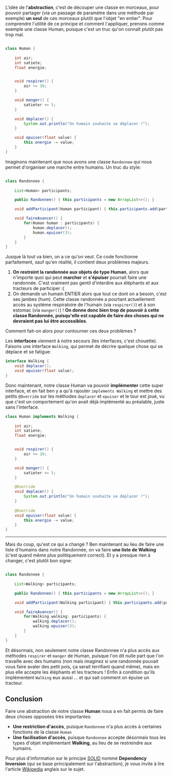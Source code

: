 L'idée de l'**abstraction**, c'est de découper une classe en morceaux, pour pouvoir partager (via un passage de paramètre dans une méthode par exemple) **un seul** de ces morceaux plutôt que l'objet "en entier". Pour comprendre l'utilité de ce principe et comment l'appliquer, prenons comme exemple une classe Human, puisque c'est un truc qu'on connaît plutôt pas trop mal.

```java

class Human {
  
    int air;
    int satiete;
    float energie;


    void respirer() {
        air += 10;
    }

    void manger() {
        satieter += 5;
    }

    void deplacer() {
        System.out.println("Un humain souhaite se déplacer !");
    }

    void epuiser(float value) {
        this.energie -= value;
    }
}
```

Imaginons maintenant que nous avons une classe `Randonnee` qui nous permet d'organiser une marche entre humains. Un truc du style:

```java

class Randonnee {
  
    List<Human> participants;

    public Randonnee() { this.participants = new ArrayList<>(); }

    void addParticipant(Human participant) { this.participants.add(participant); }

    void faireAvancer() {
        for(Human human : participants) {
            human.deplacer();
            human.epuiser(3);
        }
    }   
}
```

Jusque là tout va bien, on a ce qu'on veut. Ce code fonctionne parfaitement, sauf qu'en réalité, il contient deux problèmes majeurs.

1) **On restreint la randonnée aux objets de type Human**, alors que n'importe quoi qui peut **marcher** et **s'épuiser** pourrait faire une randonnée. C'est vraiment pas gentil d'interdire aux éléphants et aux tracteurs de participer :(
2) On demande un humain ENTIER alors que tout ce dont on a besoin, c'est ses jambes (hum). Cette classe randonnée a pourtant actuellement accès au système respiratoire de l'humain (via `respirer()`) et à son estomac (via `manger()`) ! **On donne donc bien trop de pouvoir à cette classe Randonnée, puisqu'elle est capable de faire des choses qui ne devraient pas lui être accessibles**. <br>

Comment fait-on alors pour contourner ces deux problèmes ?

Les **interfaces** viennent à notre secours (les interfaces, c'est chouette). Faisons une interface `Walking`, qui permet de décrire quelque chose qui se déplace et se fatigue:

```java
interface Walking {
    void deplacer();
    void epuiser(float value);
}
```

Donc maintenant, notre classe Human va pouvoir **implémenter** cette super interface, et en fait ben y a qu'à rajouter `implements Walking` et mettre des petits `@Override` sur les méthodes `deplacer` et `epuiser` et le tour est joué, vu que c'est un comportement qu'on avait déjà implémenté au préalable, juste sans l'interface.

```java
class Human implements Walking {
  
    int air;
    int satiete;
    float energie;


    void respirer() {
        air += 10;
    }

    void manger() {
        satieter += 5;
    }

    @Override
    void deplacer() {
        System.out.println("Un humain souhaite se déplacer !");
    }
  
    @Override
    void epuiser(float value) {
        this.energie -= value;
    }
}
``` 
***

Mais du coup, qu'est ce qui a changé ? Ben maintenant au lieu de faire une liste d'humains dans notre Randonnée, on va faire **une liste de Walking** (c'est quand même plus politiquement correct). Et y a presque rien à changer, c'est plutôt bon signe:

```java

class Randonnee {
  
    List<Walking> participants;

    public Randonnee() { this.participants = new ArrayList<>(); }

    void addParticipant(Walking participant) { this.participants.add(participant); }

    void faireAvancer() {
        for(Walking walking: participants) {
            walking.deplacer();
            walking.epuiser(3);
        }
    }
}
```

Et désormais, non seulement notre classe Randonnee n'a plus accès aux méthodes `respirer` et `manger` de Human, puisque l'on dit nulle part que l'on travaille avec des humains (non mais imaginez si une randonnée pouvait vous faire avaler des petit pois, ça serait terrifiant quand même), mais en plus elle accepte les éléphants et les tracteurs ! 
Enfin à condition qu'ils implémentent `Walking` eux aussi ... et qui sait comment on épuise un tracteur.

## Conclusion

Faire une abstraction de notre classe **Human** nous a en fait permis de faire deux choses opposées très importantes:

- **Une restriction d'accès**, puisque `Randonnee` n'a plus accès à certaines fonctions de la classe `Human`
- **Une facilisation d'accès**, puisque `Randonnee` accepte désormais tous les types d'objet implémentant **Walking**, au lieu de se restreindre aux humains.

Pour plus d'information sur le principe [SOLID](https://fr.wikipedia.org/wiki/SOLID_(informatique)) nommé **Dependency Inversion** (qui se base principalement sur l'abstraction), je vous invite à lire l'article [Wikipedia](https://en.wikipedia.org/wiki/Dependency_inversion_principle) anglais sur le sujet. 
